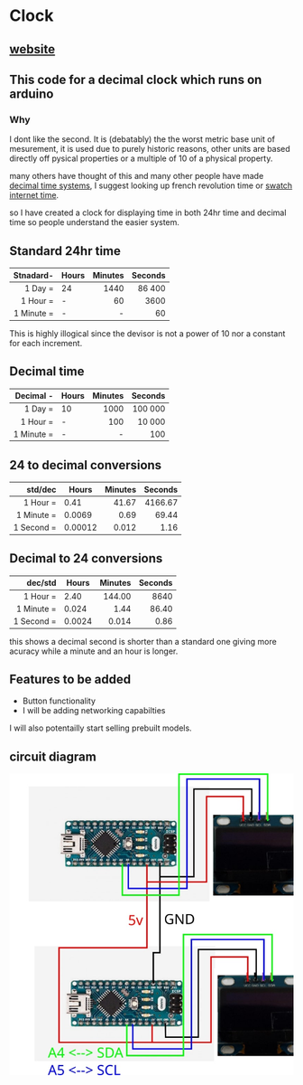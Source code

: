 # Clock

## [website](https://etinaude.github.io/Decimal-Clock/index.html)

## This code for a decimal clock which runs on arduino

### Why

I dont like the second. It is (debatably) the the worst metric base unit of mesurement, it is used due to purely historic reasons, other units are based directly off pysical properties or a multiple of 10 of a physical property.

many others have thought of this and many other people have made [decimal time systems](https://en.wikipedia.org/wiki/Decimal_time), I suggest looking up french revolution time or [swatch internet time](https://en.wikipedia.org/wiki/Swatch_Internet_Time).

so I have created a clock for displaying time in both 24hr time and decimal time so people understand the easier system.

## Standard 24hr time

|  Stnadard- | Hours | Minutes | Seconds |
| ---------: | ----- | ------: | ------: |
|    1 Day = | 24    |    1440 |  86 400 |
|   1 Hour = | -     |      60 |    3600 |
| 1 Minute = | -     |       - |      60 |

This is highly illogical since the devisor is not a power of 10 nor a constant for each increment.

## Decimal time

|  Decimal - | Hours | Minutes | Seconds |
| ---------: | ----- | ------: | ------: |
|    1 Day = | 10    |    1000 | 100 000 |
|   1 Hour = | -     |     100 |  10 000 |
| 1 Minute = | -     |       - |     100 |

## 24 to decimal conversions

|    std/dec | Hours   | Minutes | Seconds |
| ---------: | ------- | ------: | ------: |
|   1 Hour = | 0.41    |   41.67 | 4166.67 |
| 1 Minute = | 0.0069  |    0.69 |   69.44 |
| 1 Second = | 0.00012 |   0.012 |    1.16 |

## Decimal to 24 conversions

|    dec/std | Hours  | Minutes | Seconds |
| ---------: | ------ | ------: | ------: |
|   1 Hour = | 2.40   |  144.00 |    8640 |
| 1 Minute = | 0.024  |    1.44 |   86.40 |
| 1 Second = | 0.0024 |   0.014 |    0.86 |

this shows a decimal second is shorter than a standard one giving more acuracy while a minute and an hour is longer.

## Features to be added

- Button functionality
- I will be adding networking capabilties

I will also potentailly start selling prebuilt models.

## circuit diagram

![diagram](https://github.com/etinaude/Decimal-Clock/blob/master/Photos/diagram.jpg)
